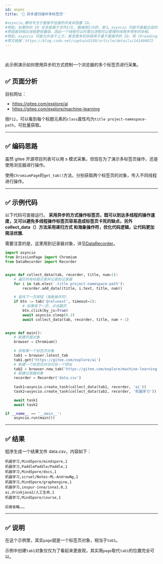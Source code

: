```yaml
---
id: async
title: '🥪 异步递归操作多标签页'

#asyncio,模块专注于套接字连接的并发非阻塞 IO。
#例如，如果你的 IO 任务是基于文件I/O, 数据库I/O的，那么 asyncio 可能不是最合适的选择，至少仅因为这一点。
#原因是协程比线程更轻量级，因此一个线程可以托管比进程可以管理的线程多得多的协程。
#例如，asyncio 可能允许成千上万，甚至更多的协程用于基于套接字的 IO，而 threading API 可能只有几百到低数千个线程。
#原文链接：https://blog.csdn.net/captain5339/article/details/141404072
---
```


<div class="wwads-cn wwads-horizontal" data-id="317"></div><br/>

此示例演示如何使用异步的方式控制一个浏览器的多个标签页进行采集。

## ✅️️ 页面分析

目标网址：

- https://gitee.com/explore/ai
- https://gitee.com/explore/machine-learning

按`F12`，可以看到每个标题元素的`class`属性均为`title project-namespace-path`，可批量获取。

---

## ✅️️ 编码思路

虽然 gitee 开源项目列表可以用 s 模式采集，但现在为了演示多标签页操作，还是使用浏览器进行操作。

使用`ChromiumPage`的`get_tab()`方法，分别获取两个标签页的对象，传入不同线程进行操作。

---

## ✅️️ 示例代码

以下代码可直接运行。
**采用异步的方式操作标签页，既可以到达多线程的操作速度，又可以避免多线程操作标签页容易造成标签页卡死的缺点，另外 collect_data（）方法采用递归方式 和海象操作符，优化代码逻辑，让代码更加简洁优雅.**

需要注意的是，这里用到记录器对象，详见[DataRecorder](https://drissionpage.cn/DataRecorderDocs/)。

```python
import asyncio
from DrissionPage import Chromium
from DataRecorder import Recorder


async def collect_data(tab, recorder, title, num=1):
    # 遍历所有标题元素并记录到记录器
    for i in tab.eles('.title project-namespace-path'):
        recorder.add_data((title, i.text, title, num))

    # 查找下一页按钮（海象操作符）
    if btn := tab('@rel=next', timeout=2):
        # 如果有下一页，点击翻页
        btn.click(by_js=True)
        await asyncio.sleep(0.2)
        await collect_data(tab, recorder, title, num + 1)

        
async def main():
    # 新建页面对象
    browser = Chromium()
    
    # 获取第一个标签页对象
    tab1 = browser.latest_tab
    tab1.get('https://gitee.com/explore/ai')
    # 新建一个标签页并访问另一个网址
    tab2 = browser.new_tab('https://gitee.com/explore/machine-learning')
    # 新建记录器对象
    recorder = Recorder('data.csv')
 
    task1=asyncio.create_task(collect_data(tab1, recorder, 'ai'))
    task2=asyncio.create_task(collect_data(tab2, recorder, '机器学习'))

    await task1
    await task2

if __name__ == '__main__':
    asyncio.run(main())

```

---

## ✅️️ 结果

程序生成一个结果文件 data.csv，内容如下：

```csv
机器学习,MindSpore/mindspore,1
机器学习,PaddlePaddle/Paddle,1
机器学习,MindSpore/docs,1
机器学习,scruel/Notes-ML-AndrewNg,1
机器学习,MindSpore/graphengine,1
机器学习,inspur-inna/inna1.0,1
ai,drinkjava2/人工生命,1
机器学习,MindSpore/course,1

后面省略。。。
```

---

## ✅️️ 说明

在这个示例里，其实`page`就是一个标签页对象，相当于`tab1`。

示例中创建`tab1`对象仅仅为了看起来更直观，其实用`page`取代`tab1`的位置完全可以。
